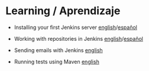 # Learning / Aprendizaje

+ Installing your first Jenkins server [english](installingJenkins/installJenkins.md)/[español](installingJenkins/instalarJenkins.md)

+ Working with repositories in Jenkins [english](pollingJenkins/pollRepository.md)/[español](pollingJenkins/pollearRepositorio.md)

+ Sending emails with Jenkins [english](sendingMails/sendingMails.md)

+ Running tests using Maven [english](mavenTests/mavenTests.md)